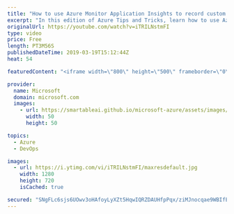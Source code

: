 ```yaml
---
title: "How to use Azure Monitor Application Insights to record custom events | Azure Tips and Tricks"
excerpt: "In this edition of Azure Tips and Tricks, learn how to use Azure Monitor Application Insights to make your application logging smarter with Custom Event Tracking.   For more tips and tricks, visit: http://azuredev.tips     Get started with 12 months of free services and $200 USD in credit. Create your"
originalUrl: https://youtube.com/watch?v=iTRILNstmFI
type: video
price: Free
length: PT3M56S
publishedDateTime: 2019-03-19T15:12:44Z
heat: 54

featuredContent: "<iframe width=\"800\" height=\"500\" frameborder=\"0\" src=\"https://www.youtube.com/embed/iTRILNstmFI\" allow=\"accelerometer; autoplay; encrypted-media; gyroscope; picture-in-picture\" allowfullscreen></iframe>"

provider:
  name: Microsoft
  domain: microsoft.com
  images:
    - url: https://smartableai.github.io/microsoft-azure/assets/images/organizations/microsoft.com-50x50.jpg
      width: 50
      height: 50

topics:
  - Azure
  - DevOps

images:
  - url: https://i.ytimg.com/vi/iTRILNstmFI/maxresdefault.jpg
    width: 1280
    height: 720
    isCached: true

secured: "SNgFLc6sjs6UOwv3oHAfoyLyXZt5HqwIQRZDAUHfpPqx/ziMJnocqae9WBIfE3R//4iM41lurksEggoQohLemRPTiFA1VFO2jhRJfjcnkZYAj5drCG5pEI+TrZ7nu5fILX2odMDxV3rXes9Qk2iQyjwQtC9O77sgaC6v7A5GP1RdZ7Rse5BJcUCtglkfTYXpib9cx2JPfTwp6/CtejB2wayfE4FG+sq4g25vY/9lKSmHe/y5tXj3CaDLniVR6/TnIuGabFrYMXc6AwZ5zsVoRyEcNV8pxFkCrPwLDI+krETKcWYY37w7p4PpvwgxTI9QRPxfJnbyVxWgy+vGVWyhqBXvqlvy2y0vx+y3MzjSdi8nbCYucKHM+wvnHZWdNOkCcGqgaFoJf7tpLR2EeAXx8vxGmVZfunltdk73rQlSQjc=;q2x3nFzNyr6hUGdlg9iAcQ=="
---
```


